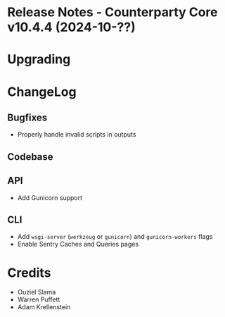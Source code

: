 # Release Notes - Counterparty Core v10.4.4 (2024-10-??)


# Upgrading


# ChangeLog

## Bugfixes

- Properly handle invalid scripts in outputs

## Codebase


## API

- Add Gunicorn support

## CLI

- Add `wsgi-server` (`werkzeug` or `gunicorn`) and `gunicorn-workers` flags
- Enable Sentry Caches and Queries pages


# Credits

* Ouziel Slama
* Warren Puffett
* Adam Krellenstein
